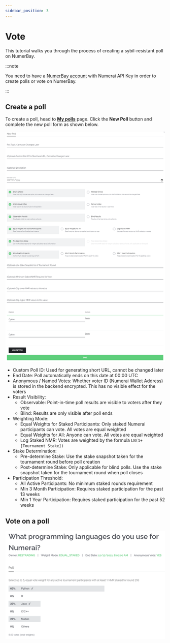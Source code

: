 ```yaml
---
sidebar_position: 3
---
```


# Vote

This tutorial walks you through the process of creating a sybil-resistant poll on NumerBay.

:::note

You need to have a [NumerBay account](./set-up-account) with Numerai API Key in order to create polls or vote on NumerBay.

:::

## Create a poll
To create a poll, head to **[My polls](https://numerbay.ai/my-account/my-polls)** page. Click the **New Poll** button and complete the new poll form as shown below.

![Poll Creation](/img/tutorial/pollCreation.png)
* Custom Poll ID: Used for generating short URL, cannot be changed later
* End Date: Poll automatically ends on this date at 00:00 UTC
* Anonymous / Named Votes: Whether voter ID (Numerai Wallet Address) is stored in the backend encrypted. This has no visible effect for the voters
* Result Visibility:
    - Observable: Point-in-time poll results are visible to voters after they vote
    - Blind: Results are only visible after poll ends
* Weighting Mode:
    - Equal Weights for Staked Participants: Only staked Numerai participants can vote. All votes are equal weighted
    - Equal Weights for All: Anyone can vote. All votes are equal weighted
    - Log Staked NMR: Votes are weighted by the formula `LN(1+[Tournament Stake])`
* Stake Determination:
    - Pre-determine Stake: Use the stake snapshot taken for the tournament round before poll creation
    - Post-determine Stake: Only applicable for blind polls. Use the stake snapshot taken for the tournament round when poll closes
* Participation Threshold:
    - All Active Participants: No minimum staked rounds requirement
    - Min 3 Month Participation: Requires staked participation for the past 13 weeks
    - Min 1 Year Participation: Requires staked participation for the past 52 weeks

## Vote on a poll
![Poll Vote](/img/tutorial/pollVote.png)
